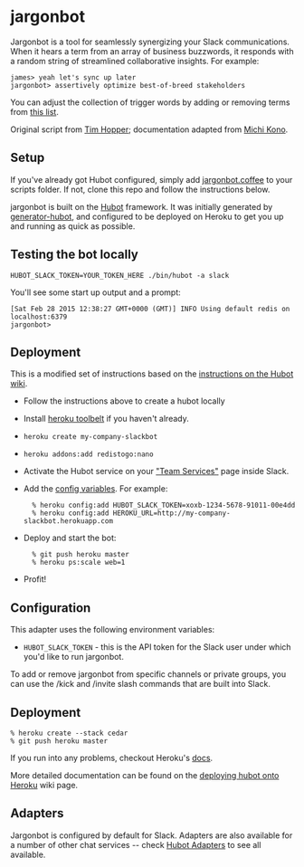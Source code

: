 # jargonbot

Jargonbot is a tool for seamlessly synergizing your Slack communications. When it hears a term from 
an array of business buzzwords, it responds with a random string of streamlined collaborative insights. For example:

```
james> yeah let's sync up later
jargonbot> assertively optimize best-of-breed stakeholders
```

You can adjust the collection of trigger words by adding or removing terms from [this list](https://github.com/jtotoole/jargonbot/blob/master/scripts/jargonbot.coffee#L66).

Original script from [Tim Hopper](https://github.com/tdhopper); documentation adapted from [Michi Kono](https://github.com/michikono/slackbot-tutorial).

## Setup

If you've already got Hubot configured, simply add [jargonbot.coffee](https://github.com/jtotoole/jargonbot/blob/master/scripts/jargonbot.coffee) to your scripts folder. If not, clone this repo and follow the instructions below.

jargonbot is built on the [Hubot][hubot] framework. It was
initially generated by [generator-hubot][generator-hubot], and configured to be
deployed on Heroku to get you up and running as quick as possible.

[hubot]: http://hubot.github.com
[generator-hubot]: https://github.com/github/generator-hubot

## Testing the bot locally

    HUBOT_SLACK_TOKEN=YOUR_TOKEN_HERE ./bin/hubot -a slack

You'll see some start up output and a prompt:

    [Sat Feb 28 2015 12:38:27 GMT+0000 (GMT)] INFO Using default redis on localhost:6379
    jargonbot>

## Deployment

This is a modified set of instructions based on the [instructions on the Hubot wiki](https://github.com/github/hubot/blob/master/docs/deploying/heroku.md).

- Follow the instructions above to create a hubot locally
- Install [heroku toolbelt](https://toolbelt.heroku.com/) if you haven't already.
- `heroku create my-company-slackbot`
- `heroku addons:add redistogo:nano`
- Activate the Hubot service on your ["Team Services"](http://my.slack.com/services/new/hubot) page inside Slack.
- Add the [config variables](#adapter-configuration). For example:

        % heroku config:add HUBOT_SLACK_TOKEN=xoxb-1234-5678-91011-00e4dd
        % heroku config:add HEROKU_URL=http://my-company-slackbot.herokuapp.com

- Deploy and start the bot:

        % git push heroku master
        % heroku ps:scale web=1

- Profit!

## Configuration

This adapter uses the following environment variables:

 - `HUBOT_SLACK_TOKEN` - this is the API token for the Slack user under which you'd like to run jargonbot.

To add or remove jargonbot from specific channels or private groups, you can use the /kick and /invite slash commands that are built into Slack.

## Deployment

    % heroku create --stack cedar
    % git push heroku master

If you run into any problems, checkout Heroku's [docs][heroku-node-docs].

More detailed documentation can be found on the [deploying hubot onto
Heroku][deploy-heroku] wiki page.

[heroku-node-docs]: http://devcenter.heroku.com/articles/node-js
[deploy-heroku]: https://github.com/github/hubot/blob/master/docs/deploying/heroku.md

## Adapters

Jargonbot is configured by default for Slack. Adapters are also available for a number of other
chat services -- check [Hubot Adapters][hubot-adapters] to see all available.

[hubot-adapters]: https://github.com/github/hubot/blob/master/docs/adapters.md
